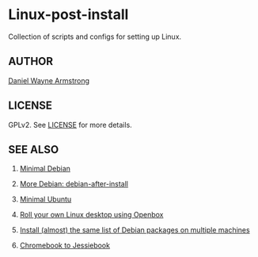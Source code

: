 # Linux-post-install

Collection of scripts and configs for setting up Linux.

## AUTHOR
[Daniel Wayne Armstrong](https://www.circuidipity.com)

## LICENSE
GPLv2. See [LICENSE](https://github.com/vonbrownie/linux-post-install/blob/master/LICENSE) for more details.

## SEE ALSO

1. [Minimal Debian](https://www.circuidipity.com/minimal-debian/)

2. [More Debian: debian-after-install](https://www.circuidipity.com/debian-after-install/)

3. [Minimal Ubuntu](https://www.circuidipity.com/minimal-ubuntu/)

4. [Roll your own Linux desktop using Openbox](https://www.circuidipity.com/openbox/)

5. [Install (almost) the same list of Debian packages on multiple machines](https://www.circuidipity.com/debian-package-list/)

6. [Chromebook to Jessiebook](http://www.circuidipity.com/c720-chromebook-to-jessiebook/)
